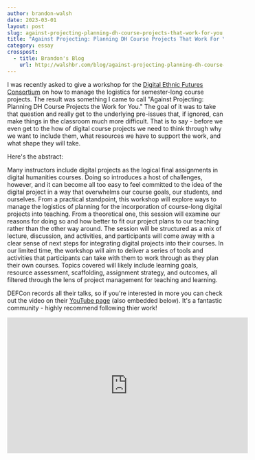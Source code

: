 ```yaml
---
author: brandon-walsh
date: 2023-03-01
layout: post
slug: against-projecting-planning-dh-course-projects-that-work-for-you
title: "Against Projecting: Planning DH Course Projects That Work For You"
category: essay
crosspost:
  - title: Brandon's Blog
    url: http://walshbr.com/blog/against-projecting-planning-dh-course-projects-that-work-for-you
---
```


I was recently asked to give a workshop for the [Digital Ethnic Futures Consortium](http://digitalethnicfutures.org/uncategorized/https-dartmouth-zoom-us-meeting-register-tjmof-2hrjsqh9zdq1sp0w4dyfxwufwfwvlv/) on how to manage the logistics for semester-long course projects. The result was something I came to call "Against Projecting: Planning DH Course Projects the Work for You." The goal of it was to take that question and really get to the underlying pre-issues that, if ignored, can make things in the classroom much more difficult. That is to say - before we even get to the how of digital course projects we need to think through why we want to include them, what resources we have to support the work, and what shape they will take. 

Here's the abstract:

Many instructors include digital projects as the logical final assignments in digital humanities courses. Doing so introduces a host of challenges, however, and it can become all too easy to feel committed to the idea of the digital project in a way that overwhelms our course goals, our students, and ourselves. From a practical standpoint, this workshop will explore ways to manage the logistics of planning for the incorporation of course-long digital projects into teaching. From a theoretical one, this session will examine our reasons for doing so and how better to fit our project plans to our teaching rather than the other way around. The session will be structured as a mix of lecture, discussion, and activities, and participants will come away with a clear sense of next steps for integrating digital projects into their courses. In our limited time, the workshop will aim to deliver a series of tools and activities that participants can take with them to work through as they plan their own courses. Topics covered will likely include learning goals, resource assessment, scaffolding, assignment strategy, and outcomes, all filtered through the lens of project management for teaching and learning. 

DEFCon records all their talks, so if you're interested in more you can check out the video on their [YouTube page](https://www.youtube.com/watch?v=p1bw1ATttX8) (also embedded below). It's a fantastic community - highly recommend following thier work!

<iframe width="560" height="315" src="https://www.youtube.com/embed/p1bw1ATttX8" title="YouTube video player" frameborder="0" allow="accelerometer; autoplay; clipboard-write; encrypted-media; gyroscope; picture-in-picture; web-share" allowfullscreen></iframe>
